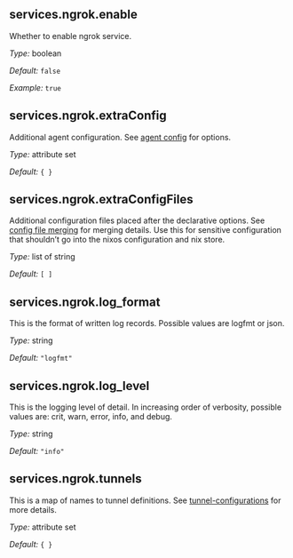 ## services\.ngrok\.enable

Whether to enable ngrok service\.



*Type:*
boolean



*Default:*
` false `



*Example:*
` true `



## services\.ngrok\.extraConfig



Additional agent configuration\. See [agent config](https://ngrok\.com/docs/agent/config/) for options\.



*Type:*
attribute set



*Default:*
` { } `



## services\.ngrok\.extraConfigFiles



Additional configuration files placed after the declarative options\. See [config file merging](https://ngrok\.com/docs/agent/config/\#config-file-merging) for merging details\.
Use this for sensitive configuration that shouldn’t go into the nixos configuration and nix store\.



*Type:*
list of string



*Default:*
` [ ] `



## services\.ngrok\.log_format



This is the format of written log records\. Possible values are logfmt or json\.



*Type:*
string



*Default:*
` "logfmt" `



## services\.ngrok\.log_level



This is the logging level of detail\. In increasing order of verbosity, possible values are: crit, warn, error, info, and debug\.



*Type:*
string



*Default:*
` "info" `



## services\.ngrok\.tunnels



This is a map of names to tunnel definitions\. See [tunnel-configurations](https://ngrok\.com/docs/agent/config/\#tunnel-configurations) for more details\.



*Type:*
attribute set



*Default:*
` { } `


